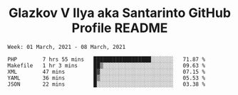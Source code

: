 <h1 align="center">Glazkov V Ilya aka Santarinto GitHub Profile README</h1>

<!--START_SECTION:waka-->
```text
Week: 01 March, 2021 - 08 March, 2021

PHP        7 hrs 55 mins   ██████████████████░░░░░░░   71.87 % 
Makefile   1 hr 3 mins     ██▒░░░░░░░░░░░░░░░░░░░░░░   09.63 % 
XML        47 mins         █▓░░░░░░░░░░░░░░░░░░░░░░░   07.15 % 
YAML       36 mins         █▒░░░░░░░░░░░░░░░░░░░░░░░   05.53 % 
JSON       22 mins         █░░░░░░░░░░░░░░░░░░░░░░░░   03.38 % 
```
<!--END_SECTION:waka-->